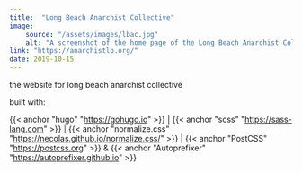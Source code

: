 ```yaml
---
title:  "Long Beach Anarchist Collective"
image: 
    source: "/assets/images/lbac.jpg"
    alt: "A screenshot of the home page of the Long Beach Anarchist Collective website"
link: "https://anarchistlb.org/"
date: 2019-10-15
---
```

the website for long beach anarchist collective

built with:

{{< anchor "hugo" "https://gohugo.io" >}} | {{< anchor "scss" "https://sass-lang.com" >}} | {{< anchor "normalize.css" "https://necolas.github.io/normalize.css/" >}} | {{< anchor "PostCSS" "https://postcss.org" >}} & {{< anchor "Autoprefixer" "https://autoprefixer.github.io" >}} 

<!--more-->